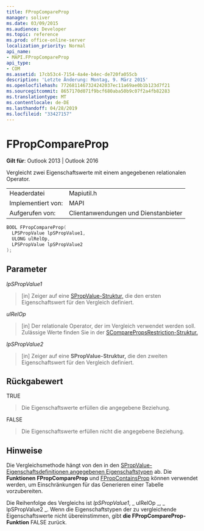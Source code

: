 ```yaml
---
title: FPropCompareProp
manager: soliver
ms.date: 03/09/2015
ms.audience: Developer
ms.topic: reference
ms.prod: office-online-server
localization_priority: Normal
api_name:
- MAPI.FPropCompareProp
api_type:
- COM
ms.assetid: 17cb53c4-7154-4a4e-b4ec-de720fa055cb
description: 'Letzte Änderung: Montag, 9. März 2015'
ms.openlocfilehash: 7726811467324242037ec11a69ae0b1b123d7f21
ms.sourcegitcommit: 8657170d071f9bcf680aba50b9c07f2a4fb82283
ms.translationtype: MT
ms.contentlocale: de-DE
ms.lasthandoff: 04/28/2019
ms.locfileid: "33427157"
---
```

# <a name="fpropcompareprop"></a>FPropCompareProp

**Gilt für**: Outlook 2013 | Outlook 2016 
  
Vergleicht zwei Eigenschaftswerte mit einem angegebenen relationalen Operator. 
  
|||
|:-----|:-----|
|Headerdatei  <br/> |Mapiutil.h  <br/> |
|Implementiert von:  <br/> |MAPI  <br/> |
|Aufgerufen von:  <br/> |Clientanwendungen und Dienstanbieter  <br/> |
   
```cpp
BOOL FPropCompareProp(
  LPSPropValue lpSPropValue1,
  ULONG ulRelOp,
  LPSPropValue lpSPropValue2
);
```

## <a name="parameters"></a>Parameter

_lpSPropValue1_
  
> [in] Zeiger auf eine [SPropValue-Struktur,](spropvalue.md) die den ersten Eigenschaftswert für den Vergleich definiert. 
    
_ulRelOp_
  
> [in] Der relationale Operator, der im Vergleich verwendet werden soll. Zulässige Werte finden Sie in der [SComparePropsRestriction-Struktur.](scomparepropsrestriction.md) 
    
_lpSPropValue2_
  
> [in] Zeiger auf eine **SPropValue-Struktur,** die den zweiten Eigenschaftswert für den Vergleich definiert. 
    
## <a name="return-value"></a>Rückgabewert

TRUE 
  
> Die Eigenschaftswerte erfüllen die angegebene Beziehung. 
    
FALSE 
  
> Die Eigenschaftswerte erfüllen nicht die angegebene Beziehung.
    
## <a name="remarks"></a>Hinweise

Die Vergleichsmethode hängt von den in den [SPropValue-Eigenschaftsdefinitionen angegebenen Eigenschaftstypen](spropvalue.md) ab. Die **Funktionen FPropCompareProp** und [FPropContainsProp](fpropcontainsprop.md) können verwendet werden, um Einschränkungen für das Generieren einer Tabelle vorzubereiten. 
  
Die Reihenfolge des Vergleichs ist  _lpSPropValue1_, _ ulRelOp _, _ lpSPropValue2 _. Wenn die Eigenschaftstypen der zu vergleichende Eigenschaftswerte nicht übereinstimmen, gibt **die FPropCompareProp-Funktion** FALSE zurück. 
  

